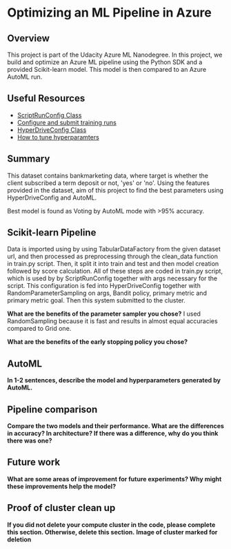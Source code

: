# Optimizing an ML Pipeline in Azure

## Overview
This project is part of the Udacity Azure ML Nanodegree.
In this project, we build and optimize an Azure ML pipeline using the Python SDK and a provided Scikit-learn model.
This model is then compared to an Azure AutoML run.

## Useful Resources
- [ScriptRunConfig Class](https://docs.microsoft.com/en-us/python/api/azureml-core/azureml.core.scriptrunconfig?view=azure-ml-py)
- [Configure and submit training runs](https://docs.microsoft.com/en-us/azure/machine-learning/how-to-set-up-training-targets)
- [HyperDriveConfig Class](https://docs.microsoft.com/en-us/python/api/azureml-train-core/azureml.train.hyperdrive.hyperdriveconfig?view=azure-ml-py)
- [How to tune hyperparamters](https://docs.microsoft.com/en-us/azure/machine-learning/how-to-tune-hyperparameters)


## Summary

This dataset contains bankmarketing data, where target is whether the client subscribed a term deposit or not, 'yes' or 'no'. Using the features provided in the dataset, aim of this project to find the best parameters using HyperDriveConfig and AutoML.

Best model is found as Voting by AutoML mode with >95% accuracy. 

## Scikit-learn Pipeline
Data is imported using by using TabularDataFactory from the given dataset url, and then processed as preprocessing through the clean_data function in train.py script. Then, it split it into train and test and then model creation followed by score calculation. All of these steps are coded in train.py script, which is used by by ScriptRunConfig together with args necessary for the script. This configuration is fed into HyperDriveConfig together with RandomParameterSampling on args, Bandit policy, primary metric and primary metric goal. Then this system submitted to the cluster.

**What are the benefits of the parameter sampler you chose?**
I used RandomSampling because it is fast and results in almost equal accuracies compared to Grid one.

**What are the benefits of the early stopping policy you chose?**


## AutoML
**In 1-2 sentences, describe the model and hyperparameters generated by AutoML.**

## Pipeline comparison
**Compare the two models and their performance. What are the differences in accuracy? In architecture? If there was a difference, why do you think there was one?**

## Future work
**What are some areas of improvement for future experiments? Why might these improvements help the model?**

## Proof of cluster clean up
**If you did not delete your compute cluster in the code, please complete this section. Otherwise, delete this section.**
**Image of cluster marked for deletion**
